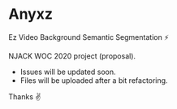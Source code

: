 # Anyxz
Ez Video Background Semantic Segmentation ⚡


NJACK WOC 2020 project (proposal).
- Issues will be updated soon.
- Files will be uploaded after a bit refactoring.

Thanks ✌️  
